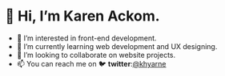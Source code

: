 # 👋 Hi, I’m Karen Ackom.

- 👀 I’m interested in front-end development.
- 🌱 I’m currently learning web development and UX designing.
- 💞️ I’m looking to collaborate on website projects.
- 📫 You can reach me on :bird: **twitter**:[@khyarne](https://twitter.com/khyarne)
